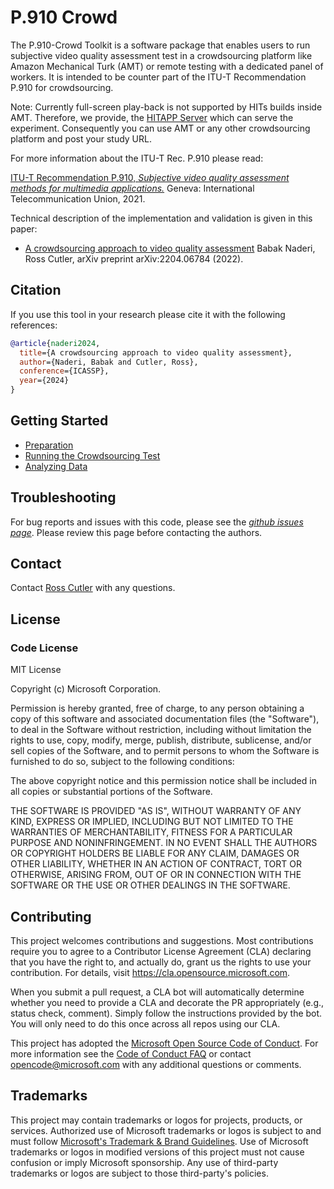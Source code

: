 # P.910 Crowd
The P.910-Crowd Toolkit is a software package that enables users to run subjective video quality assessment test
in a crowdsourcing platform like Amazon Mechanical Turk (AMT) or remote testing with a dedicated panel of workers.
It is intended to be counter part of the ITU-T Recommendation P.910 for crowdsourcing. 
 

Note: Currently full-screen play-back is not supported by HITs builds inside AMT. Therefore, we provide, the [HITAPP Server](hitapp_server/README.md)
which can serve the experiment. Consequently you can use AMT or any other crowdsourcing platform and post your study URL.


For more information about the ITU-T Rec. P.910 please read:

[ITU-T Recommendation P.910, _Subjective video quality assessment methods for multimedia applications._](https://www.itu.int/rec/T-REC-P.910/en) 
Geneva: International Telecommunication Union, 2021.

Technical description of the implementation and validation is given in this paper:

* [A crowdsourcing approach to video quality assessment](https://arxiv.org/pdf/2204.06784.pdf) Babak Naderi, Ross Cutler, arXiv preprint arXiv:2204.06784 (2022).

## Citation
If you use this tool in your research please cite it with the following references:

```BibTex
@article{naderi2024,
  title={A crowdsourcing approach to video quality assessment},
  author={Naderi, Babak and Cutler, Ross},
  conference={ICASSP},
  year={2024}
}
```

## Getting Started
* [Preparation](docs/preparation.md)
* [Running the Crowdsourcing Test](docs/running_test_mturk.md)
* [Analyzing Data](docs/results.md)


## Troubleshooting
For bug reports and issues with this code, please see the 
[_github issues page_](https://github.com/microsoft/P.910/issues). Please review this page before contacting the authors.


## Contact

Contact [Ross Cutler](mailto:rcutler@microsoft.com) with any questions.

## License
### Code License
MIT License

Copyright (c) Microsoft Corporation.

Permission is hereby granted, free of charge, to any person obtaining a copy of this software and associated documentation files (the "Software"), to deal in the Software without restriction, including without limitation the rights to use, copy, modify, merge, publish, distribute, sublicense, and/or sell copies of the Software, and to permit persons to whom the Software is furnished to do so, subject to the following conditions:

The above copyright notice and this permission notice shall be included in all copies or substantial portions of the Software.

THE SOFTWARE IS PROVIDED "AS IS", WITHOUT WARRANTY OF ANY KIND, EXPRESS OR IMPLIED, INCLUDING BUT NOT LIMITED TO THE WARRANTIES OF MERCHANTABILITY, FITNESS FOR A PARTICULAR PURPOSE AND NONINFRINGEMENT. IN NO EVENT SHALL THE AUTHORS OR COPYRIGHT HOLDERS BE LIABLE FOR ANY CLAIM, DAMAGES OR OTHER LIABILITY, WHETHER IN AN ACTION OF CONTRACT, TORT OR OTHERWISE, ARISING FROM, OUT OF OR IN CONNECTION WITH THE SOFTWARE OR THE USE OR OTHER DEALINGS IN THE SOFTWARE.


## Contributing

This project welcomes contributions and suggestions.  Most contributions require you to agree to a
Contributor License Agreement (CLA) declaring that you have the right to, and actually do, grant us
the rights to use your contribution. For details, visit https://cla.opensource.microsoft.com.

When you submit a pull request, a CLA bot will automatically determine whether you need to provide
a CLA and decorate the PR appropriately (e.g., status check, comment). Simply follow the instructions
provided by the bot. You will only need to do this once across all repos using our CLA.

This project has adopted the [Microsoft Open Source Code of Conduct](https://opensource.microsoft.com/codeofconduct/).
For more information see the [Code of Conduct FAQ](https://opensource.microsoft.com/codeofconduct/faq/) or
contact [opencode@microsoft.com](mailto:opencode@microsoft.com) with any additional questions or comments.

## Trademarks

This project may contain trademarks or logos for projects, products, or services. Authorized use of Microsoft 
trademarks or logos is subject to and must follow 
[Microsoft's Trademark & Brand Guidelines](https://www.microsoft.com/en-us/legal/intellectualproperty/trademarks/usage/general).
Use of Microsoft trademarks or logos in modified versions of this project must not cause confusion or imply Microsoft sponsorship.
Any use of third-party trademarks or logos are subject to those third-party's policies.

